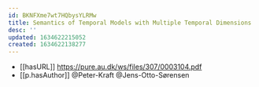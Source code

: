 ```yaml
---
id: BKNFXme7wt7HQbysYLRMw
title: Semantics of Temporal Models with Multiple Temporal Dimensions
desc: ''
updated: 1634622215052
created: 1634622138277
---
```


- [[hasURL]] https://pure.au.dk/ws/files/307/0003104.pdf
- [[p.hasAuthor]] @Peter-Kraft @Jens-Otto-Sørensen
